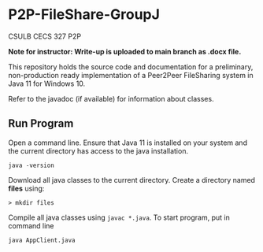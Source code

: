 # P2P-FileShare-GroupJ
CSULB CECS 327 P2P 

**Note for instructor: Write-up is uploaded to main branch as .docx file.**

This repository holds the source code and documentation for a preliminary, non-production ready implementation of a Peer2Peer FileSharing system in Java 11 for Windows 10.

Refer to the javadoc (if available) for information about classes.

## Run Program
Open a command line.
Ensure that Java 11 is installed on your system and the current directory has access to the java installation.
```
java -version
```
Download all java classes to the current directory. Create a directory named **files** using:
```
> mkdir files
```
Compile all java classes using `javac *.java`.
To start program, put in command line
```
java AppClient.java
```
